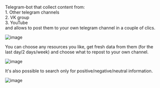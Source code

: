 Telegram-bot that collect content from: <br>
    1. Other telegram channels <br>
    2. VK group <br>
    3. YouTube <br>
and allows to post them to your own telegram channel in a couple of clics.

![image](https://github.com/alexxandra-u/telegram_channel_moderator/assets/90149266/aba725a6-3c4c-4b20-89cf-d33a40aa6041)

You can choose any resources you like, get fresh data from them (for the last day/2 days/week) and choose what to repost to your own channel.

![image](https://github.com/alexxandra-u/telegram_channel_moderator/assets/90149266/321a84f6-43fa-4f1e-9c8d-0553d9ab5b9d)

It's also possible to search only for positive/negative/neutral information.

![image](https://github.com/alexxandra-u/telegram_channel_moderator/assets/90149266/e87efea3-e0e7-4c7b-8b66-21c11249d5a1)


